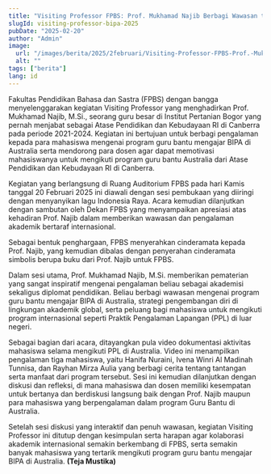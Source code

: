 ```yaml
---
title: "Visiting Professor FPBS: Prof. Mukhamad Najib Berbagi Wawasan tentang Program Guru Bantu BIPA di Australia"
slugId: visiting-professor-bipa-2025
pubDate: "2025-02-20"
author: "Admin"
image:
  url: "/images/berita/2025/2februari/Visiting-Professor-FPBS-Prof.-Mukhamad-Najib-Berbagi-Wawasan-tentang-Program-Guru-Bantu-BIPA-di-Australia (1).webp"
  alt: ""
tags: ["berita"]
lang: id
---
```


Fakultas Pendidikan Bahasa dan Sastra (FPBS) dengan bangga menyelenggarakan kegiatan Visiting Professor yang menghadirkan Prof. Mukhamad Najib, M.Si., seorang guru besar di Institut Pertanian Bogor yang pernah menjabat sebagai Atase Pendidikan dan Kebudayaan RI di Canberra pada periode 2021-2024. Kegiatan ini bertujuan untuk berbagi pengalaman kepada para mahasiswa mengenai program guru bantu mengajar BIPA di Australia serta mendorong para dosen agar dapat memotivasi mahasiswanya untuk mengikuti program guru bantu Australia dari Atase Pendidikan dan Kebudayaan RI di Canberra.

Kegiatan yang berlangsung di Ruang Auditorium FPBS pada hari Kamis tanggal 20 Februari 2025 ini diawali dengan sesi pembukaan yang diiringi dengan menyanyikan lagu Indonesia Raya. Acara kemudian dilanjutkan dengan sambutan oleh Dekan FPBS yang menyampaikan apresiasi atas kehadiran Prof. Najib dalam memberikan wawasan dan pengalaman akademik bertaraf internasional.

Sebagai bentuk penghargaan, FPBS menyerahkan cinderamata kepada Prof. Najib, yang kemudian dibalas dengan penyerahan cinderamata simbolis berupa buku dari Prof. Najib untuk FPBS.

Dalam sesi utama, Prof. Mukhamad Najib, M.Si. memberikan pematerian yang sangat inspiratif mengenai pengalaman beliau sebagai akademisi sekaligus diplomat pendidikan. Beliau berbagi wawasan mengenai program guru bantu mengajar BIPA di Australia, strategi pengembangan diri di lingkungan akademik global, serta peluang bagi mahasiswa untuk mengikuti program internasional seperti Praktik Pengalaman Lapangan (PPL) di luar negeri.

Sebagai bagian dari acara, ditayangkan pula video dokumentasi aktivitas mahasiswa selama mengikuti PPL di Australia. Video ini menampilkan pengalaman tiga mahasiswa, yaitu Hanifa Nuraini, Ivena Winri Al Madinah Tunnisa, dan Rayhan Mirza Aulia yang berbagi cerita tentang tantangan serta manfaat dari program tersebut. Sesi ini kemudian dilanjutkan dengan diskusi dan refleksi, di mana mahasiswa dan dosen memiliki kesempatan untuk bertanya dan berdiskusi langsung baik dengan Prof. Najib maupun para mahasiswa yang berpengalaman dalam program Guru Bantu di Australia.

Setelah sesi diskusi yang interaktif dan penuh wawasan, kegiatan Visiting Professor ini ditutup dengan kesimpulan serta harapan agar kolaborasi akademik internasional semakin berkembang di FPBS, serta semakin banyak mahasiswa yang tertarik mengikuti program guru bantu mengajar BIPA di Australia. **(Teja Mustika)** 